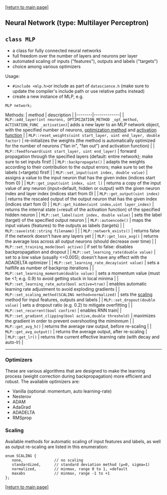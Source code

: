 [[return to main page]](../../../../README.md)
## Neural Network (type: Multilayer Perceptron)
## `class MLP`
- a class for fully connected neural networks
- full freedom over the number of layers and neurons per layer
- automated scaling of inputs ("features"), outputs and labels ("targets")
- choice among various optimizers

Usage:
- `#include <mlp.h>`or include as part of `datascience.h`
  (make sure to update the compiler's include path or use relative paths instead)
- create a new instance of MLP, e.g.
```
MLP network;
```

Methods:
| method | description |
|--------|-------------|
| `MLP::add_layer(int neurons, OPTIMIZATION_METHOD _opt_method, ACTIVATION_FUNC _activation)`| adds a new layer to an MLP network object, with the specified number of neurons, [optimization method](#optimizers) and [activation function](../../general/docs/activation_functions.md) |
| `MLP::reset_weights(uint start_layer, uint end_layer, double factor)` | re-initializes the weights (the method is automatically optimized for the number of neurons ("fan in", "fan out") and activation function) |
| `MLP::feedforward(uint start_layer, uint end_layer)` | forward propagation through the specified layers (default: entire network); make sure to set inputs first! |
| `MLP::backpropagate()` | adapts the weights according to their contribution to the output errors; make sure to set the labels (=targets) first! |
| `MLP::set_input(uint index, double value)` | assigns a value to the input neuron that has the given index (indices start from 0) |
| `MLP::get_input(uint index, uint l)` | returns a copy of the input value of any neuron (input=default, hidden or output) with the given neuron index and layer index (indices start from 0) |
| `MLP::get_output(uint index)` | returns the rescaled output of the output neuron that has the given index (indices start fom 0) |
| `MLP::get_hidden(uint index,uint layer_index)` | returns the internal state (=result of the activation function) of the specified hidden neuron |
| `MLP::set_label(uint index, double value)` | sets the label (target) of the specified output neuron |
| `MLP::autoencode()` | maps the input values (features) to the outputs as labels (targets) |
| `MLP::save(std::string filename)` | |
| `MLP::network_exists()` | returns false if the network doesn't have any layers yet |
| `MLP::get_loss_avg()` | returns the average loss across all output neurons (should decrease over time) |
| `MLP::set_training_mode(bool active)` | if set to false: disables backpropagation and dropout |
| `MLP::set_learning_rate(double value)` | set to a low value (usually <=0.005); doesn't have any effect with the ADADELTA optimizer |
| `MLP::set_learning_rate_decay(uint value)` | sets a halflife as number of backprop iterations |
| `MLP::set_learning_momentum(double value)` | sets a momentum value (must be <1; e.g. 0.9) to avoid getting stuck in local minima |
| `MLP::set_learning_rate_auto(bool active=true)` | enables automatic learning rate adjustment to avoid exploding gradients |
| `MLP::set_scaling_method(SCALING method=normalized)` | sets the [scaling](#scaling) method for input features, outputs and labels |
| `MLP::set_dropout(double value)` | sets a dropout ratio (e.g. 0.2) to mitigate overfitting |
| `MLP::set_recurrent(bool confirm)` | enables RNN train|
| `MLP::set_gradient_clipping(bool active,double threshold)` | maximizes the gradient in order to prevent overshooting the miminmum |
| `MLP::get_avg_h()` | returns the average raw output, before re-scaling |
| `MLP::get_avg_output()` | returns the average output, after re-scaling |     
| `MLP::get_lr()` | returns the current effective learning rate (with decay and auto-lr) |
___
### Optimizers
These are various algorithms that are designed to make the learning process (weight correction during backpropagation) more efficient and robust. The available optimizers are:
- Vanilla (optional: momentum, auto learning-rate)
- Nesterov
- ADAM
- AdaGrad
- ADADELTA
- RMSprop

### Scaling
Available methods for automatic scaling of input features and labels, as well as output re-scaling
are listed in this enumeration:
```
enum SCALING {
   none,              // no scaling
   standardized,      // standard deviation method (µ=0, sigma=1)
   normalized,        // minmax, range 0 to 1, =default
   maxabs             // minmax, range -1 to +1
};
```

[[return to main page]](../../../../README.md)